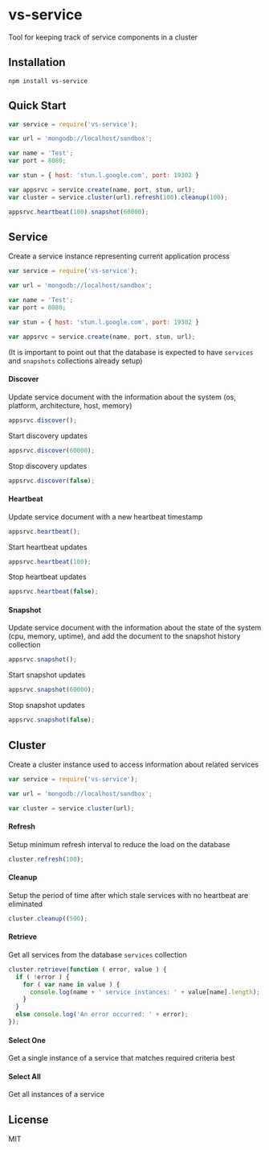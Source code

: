 vs-service
==========

Tool for keeping track of service components in a cluster


Installation
------------

```
npm install vs-service
```


Quick Start
-----------

```javascript
var service = require('vs-service');

var url = 'mongodb://localhost/sandbox';

var name = 'Test';
var port = 8080;

var stun = { host: 'stun.l.google.com', port: 19302 }

var appsrvc = service.create(name, port, stun, url);
var cluster = service.cluster(url).refresh(100).cleanup(100);

appsrvc.heartbeat(100).snapshot(60000);
```


Service
-------

Create a service instance representing current application process

```javascript
var service = require('vs-service');

var url = 'mongodb://localhost/sandbox';

var name = 'Test';
var port = 8080;

var stun = { host: 'stun.l.google.com', port: 19302 }

var appsrvc = service.create(name, port, stun, url);
```

(It is important to point out that the database is expected to have `services` and `snapshots` collections already setup)


#### Discover ####

Update service document with the information about the system (os, platform, architecture, host, memory)

```javascript
appsrvc.discover();
```

Start discovery updates

```javascript
appsrvc.discover(60000);
```

Stop discovery updates

```javascript
appsrvc.discover(false);
```


#### Heartbeat ####

Update service document with a new heartbeat timestamp

```javascript
appsrvc.heartbeat();
```

Start heartbeat updates

```javascript
appsrvc.heartbeat(100);
```

Stop heartbeat updates

```javascript
appsrvc.heartbeat(false);
```


#### Snapshot ####

Update service document with the information about the state of the system (cpu, memory, uptime),
and add the document to the snapshot history collection

```javascript
appsrvc.snapshot();
```

Start snapshot updates

```javascript
appsrvc.snapshot(60000);
```

Stop snapshot updates

```javascript
appsrvc.snapshot(false);
```


Cluster
-------

Create a cluster instance used to access information about related services

```javascript
var service = require('vs-service');

var url = 'mongodb://localhost/sandbox';

var cluster = service.cluster(url);
```


#### Refresh ####

Setup minimum refresh interval to reduce the load on the database

```javascript
cluster.refresh(100);
```


#### Cleanup ####

Setup the period of time after which stale services with no heartbeat are eliminated

```javascript
cluster.cleanup((500);
```


#### Retrieve ####

Get all services from the database `services` collection

```javascript
cluster.retrieve(function ( error, value ) {
  if ( !error ) {
    for ( var name in value ) {
      console.log(name + ' service instances: ' + value[name].length);
    }
  }
  else console.log('An error occurred: ' + error);
});
```


#### Select One ####

Get a single instance of a service that matches required criteria best


#### Select All ####

Get all instances of a service


License
-------

MIT
